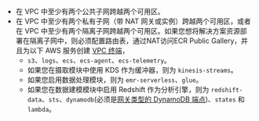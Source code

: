 - 在 VPC 中至少有两个公共子网跨越两个可用区。
- 在 VPC 中至少有两个私有子网（带 NAT 网关或实例）跨越两个可用区，或者在 VPC 中至少有两个隔离子网跨越两个可用区。如果您想将解决方案资源部署在隔离子网中，则必须配置路由表，通过NAT访问ECR Public Gallery，并且为以下 AWS 服务创建 [VPC 终端][vpc-endpoints]，
    - `s3`、`logs`、`ecs`、`ecs-agent`、`ecs-telemetry`。
    - 如果您在摄取模块中使用 KDS 作为缓冲器，则为 `kinesis-streams`。
    - 如果您启用数据处理模块，则为 `emr-serverless`、`glue`。
    - 如果您在数据建模模块中启用 Redshift 作为分析引擎，则为 `redshift-data`、`sts`、`dynamodb`(必须是[网关类型的 DynamoDB 端点][gateway-endppint])、`states` 和 `lambda`。

[vpc-endpoints]: https://docs.aws.amazon.com/zh_cn/whitepapers/latest/aws-privatelink/what-are-vpc-endpoints.html
[gateway-endppint]: https://docs.aws.amazon.com/vpc/latest/privatelink/vpc-endpoints-ddb.html
